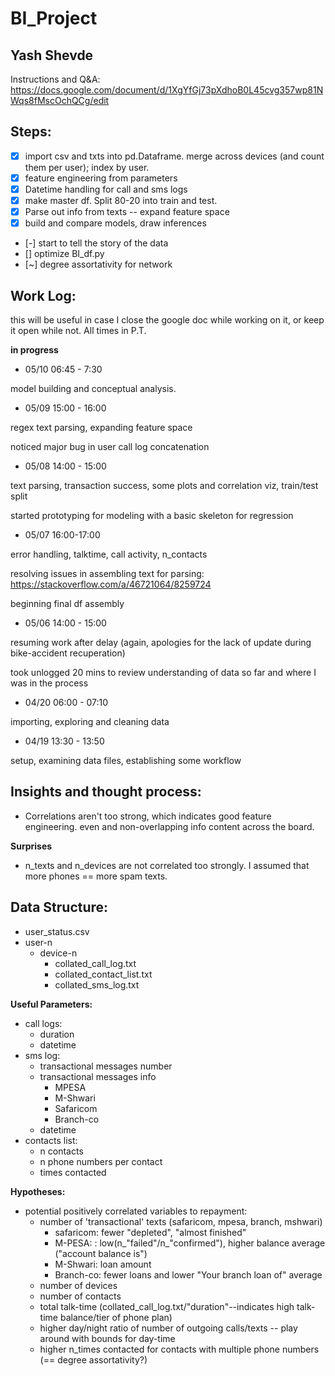 # BI_Project
## Yash Shevde
Instructions and Q&A:
https://docs.google.com/document/d/1XgYfGj73pXdhoB0L45cvg357wp81NWqs8fMscOchQCg/edit

## **Steps:**
- [x] import csv and txts into pd.Dataframe. merge across devices (and count them per user); index by user.
- [x] feature engineering from parameters
- [x] Datetime handling for call and sms logs
- [x] make master df. Split 80-20 into train and test.
- [x] Parse out info from texts -- expand feature space
- [x] build and compare models, draw inferences
- [-] start to tell the story of the data
- [] optimize BI_df.py
- [~] degree assortativity for network

## Work Log:
this will be useful in case I close the google doc while working on it, or keep it open while not.
All times in P.T.

**in progress**

* 05/10 06:45 - 7:30

model building and conceptual analysis.

* 05/09 15:00 - 16:00

regex text parsing, expanding feature space

noticed major bug in user call log concatenation

* 05/08 14:00 - 15:00

text parsing, transaction success, some plots and correlation viz, train/test split

started prototyping for modeling with a basic skeleton for regression

* 05/07 16:00-17:00

error handling, talktime, call activity, n_contacts

resolving issues in assembling text for parsing: https://stackoverflow.com/a/46721064/8259724

beginning final df assembly

* 05/06 14:00 - 15:00

resuming work after delay (again, apologies for the lack of update during bike-accident recuperation)

took unlogged 20 mins to review understanding of data so far and where I was in the process

* 04/20 06:00 - 07:10

importing, exploring and cleaning data

* 04/19 13:30 - 13:50

setup, examining data files, establishing some workflow

## Insights and thought process:

* Correlations aren't too strong, which indicates good feature engineering. even and non-overlapping info content across the board.

**Surprises**

* n_texts and n_devices are not correlated too strongly. I assumed that
more phones == more spam texts.

## **Data Structure:**
* user_status.csv
* user-n
    * device-n
        * collated_call_log.txt
        * collated_contact_list.txt
        * collated_sms_log.txt

**Useful Parameters:**

* call logs:
    * duration
    * datetime
* sms log:
    * transactional messages number
    * transactional messages info
        * MPESA
        * M-Shwari
        * Safaricom
        * Branch-co
    * datetime
* contacts list:
    * n contacts
    * n phone numbers per contact
    * times contacted

**Hypotheses:**

* potential positively correlated variables to repayment:
    * number of 'transactional' texts (safaricom, mpesa, branch, mshwari)
        * safaricom: fewer "depleted", "almost finished"
        * M-PESA: : low(n_"failed"/n_"confirmed"), higher balance average ("account balance is")
        * M-Shwari: loan amount
        * Branch-co: fewer loans and lower "Your branch loan of" average
    * number of devices
    * number of contacts
    * total talk-time (collated_call_log.txt/"duration"--indicates high talk-time balance/tier of phone plan)
    * higher day/night ratio of number of outgoing calls/texts -- play around with bounds for day-time
    * higher n_times contacted for contacts with multiple phone numbers (== degree assortativity?)
